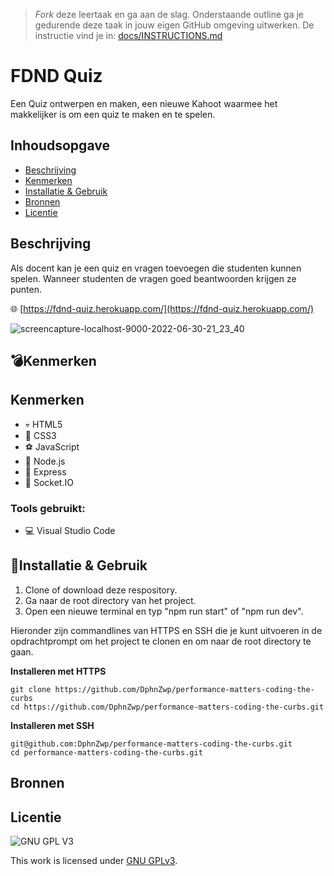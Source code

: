 > _Fork_ deze leertaak en ga aan de slag. Onderstaande outline ga je gedurende deze taak in jouw eigen GitHub omgeving uitwerken. De instructie vind je in: [docs/INSTRUCTIONS.md](docs/INSTRUCTIONS.md)

# FDND Quiz
Een Quiz ontwerpen en maken, een nieuwe Kahoot waarmee het makkelijker is om een quiz te maken en te spelen.

## Inhoudsopgave

  * [Beschrijving](#beschrijving)
  * [Kenmerken](#kenmerken)
  * [Installatie & Gebruik](#installatie)
  * [Bronnen](#bronnen)
  * [Licentie](#licentie)

## Beschrijving
Als docent kan je een quiz en vragen toevoegen die studenten kunnen spelen. Wanneer studenten de vragen goed beantwoorden krijgen ze punten. 

🌐 [https://fdnd-quiz.herokuapp.com/](https://fdnd-quiz.herokuapp.com/)

![screencapture-localhost-9000-2022-06-30-21_23_40](https://user-images.githubusercontent.com/69635977/176761785-e5a2a049-e904-4eac-9fc4-b4ba88ce9600.png)

## 💣Kenmerken
<!-- Bij Kenmerken staat welke technieken zijn gebruikt en hoe. Wat is de HTML structuur? Wat zijn de belangrijkste dingen in CSS? Wat is er met Javascript gedaan en hoe? Misschien heb je een framwork of library gebruikt? -->
## Kenmerken
- 💀 HTML5
- 🧍 CSS3
- ⚽ JavaScript
- 🐸 Node.js
- 🥇 Express
- 🤳 Socket.IO

### Tools gebruikt:
- 💻 Visual Studio Code

## 💫Installatie & Gebruik
1. Clone of download deze respository.
2. Ga naar de root directory van het project.
3. Open een nieuwe terminal en typ "npm run start" of "npm run dev".

Hieronder zijn commandlines van HTTPS en SSH die je kunt uitvoeren in de opdrachtprompt om het project te clonen en om naar de root directory te gaan.

**Installeren met HTTPS**

```
git clone https://github.com/DphnZwp/performance-matters-coding-the-curbs
cd https://github.com/DphnZwp/performance-matters-coding-the-curbs.git
```

**Installeren met SSH**
```
git@github.com:DphnZwp/performance-matters-coding-the-curbs.git
cd performance-matters-coding-the-curbs.git

```

## Bronnen

## Licentie

![GNU GPL V3](https://www.gnu.org/graphics/gplv3-127x51.png)

This work is licensed under [GNU GPLv3](./LICENSE).
